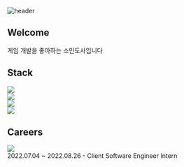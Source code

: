 ![header](https://capsule-render.vercel.app/api?type=cylinder&color=0:83dcb7,100:00ffff&height=100&section=header&text=SoinDosa&fontSize=50)
## Welcome
게임 개발을 좋아하는 소인도사입니다
## Stack
<img
  src="https://img.shields.io/badge/Unity-000000?style=plastic&logo=unity&logoColor=white"
/><br/>
<img
  src="https://img.shields.io/badge/C%23-239120?style=plastic&logo=C%20Sharp&logoColor=white"
/><br/>
<img
  src="https://img.shields.io/badge/C%2B%2B-00599c?style=plastic&logo=C%2B%2B&logoColor=white"
/><br/>
<img
  src="https://img.shields.io/badge/Action%20Script%203.0-FF0000?style=plastic&logoColor=white"
/><br/>
## Careers
<img
  src="https://img.shields.io/badge/EA%20Korea-000000?style=plastic&logo=EA&logoColor=white"
/><br/>
2022.07.04 ~ 2022.08.26 - Client Software Engineer Intern
<!--
**SoinDosa/SoinDosa** is a ✨ _special_ ✨ repository because its `README.md` (this file) appears on your GitHub profile.

Here are some ideas to get you started:

- 🔭 I’m currently working on ...
- 🌱 I’m currently learning ...
- 👯 I’m looking to collaborate on ...
- 🤔 I’m looking for help with ...
- 💬 Ask me about ...
- 📫 How to reach me: ...
- 😄 Pronouns: ...
- ⚡ Fun fact: ...
-->
